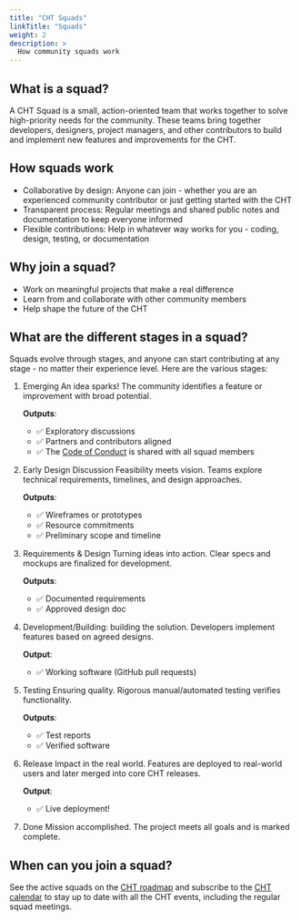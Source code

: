 ```yaml
--- 
title: "CHT Squads" 
linkTitle: "Squads"
weight: 2 
description: > 
  How community squads work
---
```


## What is a squad?

A CHT Squad is a small, action-oriented team that works together to solve high-priority needs for the community. These teams bring together developers, designers, project managers, and other contributors to build and implement new features and improvements for the CHT.

## How squads work

- Collaborative by design: Anyone can join - whether you are an experienced community contributor or just getting started with the CHT
- Transparent process: Regular meetings and shared public notes and documentation to keep everyone informed
- Flexible contributions: Help in whatever way works for you - coding, design, testing, or documentation

## Why join a squad?
- Work on meaningful projects that make a real difference
- Learn from and collaborate with other community members
- Help shape the future of the CHT


## What are the different stages in a squad?
Squads evolve through stages, and anyone can start contributing at any stage - no matter their experience level. Here are the various stages:

1. Emerging
An idea sparks! The community identifies a feature or improvement with broad potential.

      **Outputs**:
      - ✅ Exploratory discussions
      - ✅ Partners and contributors aligned
      - ✅ The [Code of Conduct](https://docs.communityhealthtoolkit.org/community/contributing/code-of-conduct/) is shared with all squad members

2. Early Design Discussion
Feasibility meets vision. Teams explore technical requirements, timelines, and design approaches.

      **Outputs**:
      - ✅ Wireframes or prototypes
      - ✅ Resource commitments
      - ✅ Preliminary scope and timeline

3. Requirements & Design
Turning ideas into action. Clear specs and mockups are finalized for development.

      **Outputs**:
      - ✅ Documented requirements
      - ✅ Approved design doc

4. Development/Building:
building the solution. 
Developers implement features based on agreed designs.

      **Output**:
      - ✅ Working software (GitHub pull requests)

5. Testing
Ensuring quality. Rigorous manual/automated testing verifies functionality.

      **Outputs**:
      - ✅ Test reports
      - ✅ Verified software

6. Release
Impact in the real world. Features are deployed to real-world users and later merged into core CHT releases.

      **Output**:
      - ✅ Live deployment!

7. Done
Mission accomplished. The project meets all goals and is marked complete.

## When can you join a squad?
See the active squads on the [CHT roadmap](https://github.com/orgs/medic/projects/112/views/24) and subscribe to the [CHT calendar](https://docs.communityhealthtoolkit.org/community/events/) to stay up to date with all the CHT events, including the regular squad meetings.

